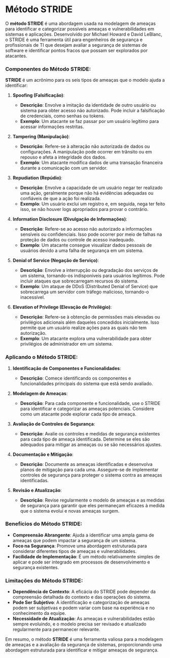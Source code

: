 # Método STRIDE

O **método STRIDE** é uma abordagem usada na modelagem de ameaças para identificar e categorizar possíveis ameaças e vulnerabilidades em sistemas e aplicações. Desenvolvido por Michael Howard e David LeBlanc, o STRIDE é uma ferramenta útil para engenheiros de segurança e profissionais de TI que desejam avaliar a segurança de sistemas de software e identificar pontos fracos que possam ser explorados por atacantes.

### Componentes do Método STRIDE:

**STRIDE** é um acrônimo para os seis tipos de ameaças que o modelo ajuda a identificar:

1. **Spoofing (Falsificação)**:
   - **Descrição**: Envolve a imitação da identidade de outro usuário ou sistema para obter acesso não autorizado. Pode incluir a falsificação de credenciais, como senhas ou tokens.
   - **Exemplo**: Um atacante se faz passar por um usuário legítimo para acessar informações restritas.

2. **Tampering (Manipulação)**:
   - **Descrição**: Refere-se à alteração não autorizada de dados ou configurações. A manipulação pode ocorrer em trânsito ou em repouso e afeta a integridade dos dados.
   - **Exemplo**: Um atacante modifica dados de uma transação financeira durante a comunicação com um servidor.

3. **Repudiation (Repúdio)**:
   - **Descrição**: Envolve a capacidade de um usuário negar ter realizado uma ação, geralmente porque não há evidências adequadas ou confiáveis de que a ação foi realizada.
   - **Exemplo**: Um usuário exclui um registro e, em seguida, nega ter feito isso, se não houver logs apropriados para provar o contrário.

4. **Information Disclosure (Divulgação de Informações)**:
   - **Descrição**: Refere-se ao acesso não autorizado a informações sensíveis ou confidenciais. Isso pode ocorrer por meio de falhas na proteção de dados ou controle de acesso inadequado.
   - **Exemplo**: Um atacante consegue visualizar dados pessoais de usuários devido a uma falha de segurança em um sistema.

5. **Denial of Service (Negação de Serviço)**:
   - **Descrição**: Envolve a interrupção ou degradação dos serviços de um sistema, tornando-os indisponíveis para usuários legítimos. Pode incluir ataques que sobrecarregam recursos do sistema.
   - **Exemplo**: Um ataque de DDoS (Distributed Denial of Service) que sobrecarrega um servidor com tráfego malicioso, tornando-o inacessível.

6. **Elevation of Privilege (Elevação de Privilégio)**:
   - **Descrição**: Refere-se à obtenção de permissões mais elevadas ou privilégios adicionais além daqueles concedidos inicialmente. Isso permite que um usuário realize ações para as quais não tem autorização.
   - **Exemplo**: Um atacante explora uma vulnerabilidade para obter privilégios de administrador em um sistema.

### Aplicando o Método STRIDE:

1. **Identificação de Componentes e Funcionalidades**:
   - **Descrição**: Comece identificando os componentes e funcionalidades principais do sistema que está sendo avaliado.

2. **Modelagem de Ameaças**:
   - **Descrição**: Para cada componente e funcionalidade, use o STRIDE para identificar e categorizar as ameaças potenciais. Considere como um atacante pode explorar cada tipo de ameaça.

3. **Avaliação de Controles de Segurança**:
   - **Descrição**: Avalie os controles e medidas de segurança existentes para cada tipo de ameaça identificada. Determine se eles são adequados para mitigar as ameaças ou se são necessários ajustes.

4. **Documentação e Mitigação**:
   - **Descrição**: Documente as ameaças identificadas e desenvolva planos de mitigação para cada uma. Assegure-se de implementar controles de segurança para proteger o sistema contra as ameaças identificadas.

5. **Revisão e Atualização**:
   - **Descrição**: Revise regularmente o modelo de ameaças e as medidas de segurança para garantir que eles permaneçam eficazes à medida que o sistema evolui e novas ameaças surgem.

### Benefícios do Método STRIDE:

- **Compreensão Abrangente**: Ajuda a identificar uma ampla gama de ameaças que podem impactar a segurança de um sistema.
- **Foco na Segurança**: Promove uma abordagem estruturada para considerar diferentes tipos de ameaças e vulnerabilidades.
- **Facilidade de Implementação**: É um método relativamente simples de aplicar e pode ser integrado em processos de desenvolvimento e segurança existentes.

### Limitações do Método STRIDE:

- **Dependência de Contexto**: A eficácia do STRIDE pode depender da compreensão detalhada do contexto e das operações do sistema.
- **Pode Ser Subjetivo**: A identificação e categorização de ameaças podem ser subjetivas e podem variar com base na experiência e no conhecimento da equipe.
- **Necessidade de Atualização**: As ameaças e vulnerabilidades estão sempre evoluindo, e o modelo precisa ser revisado e atualizado regularmente para permanecer relevante.

Em resumo, o método **STRIDE** é uma ferramenta valiosa para a modelagem de ameaças e a avaliação da segurança de sistemas, proporcionando uma abordagem estruturada para identificar e mitigar ameaças de segurança.
